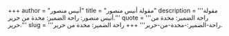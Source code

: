 +++
author = "أنيس منصور"
title = "مقولة أنيس منصور"
description = '''مقولة أنيس منصور: راحة الضمير: مخدة من حرير.'''
quote = '''راحة الضمير: مخدة من حرير.'''
slug = '''راحة-الضمير:-مخدة-من-حرير'''
+++
راحة الضمير: مخدة من حرير.
